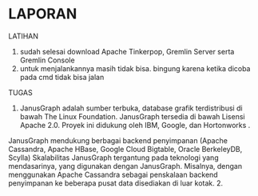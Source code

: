 # LAPORAN

LATIHAN
1. sudah selesai download Apache Tinkerpop,  Gremlin Server serta Gremlin Console
2. untuk menjalankannya masih tidak bisa. bingung karena ketika dicoba pada cmd tidak bisa jalan

TUGAS 
1. JanusGraph adalah sumber terbuka, database grafik terdistribusi di bawah The Linux Foundation.  JanusGraph tersedia di bawah Lisensi Apache  2.0. Proyek ini didukung oleh IBM, Google, dan Hortonworks .

JanusGraph mendukung berbagai backend penyimpanan (Apache Cassandra, Apache HBase, Google Cloud Bigtable, Oracle BerkeleyDB, Scylla) Skalabilitas JanusGraph tergantung pada teknologi yang mendasarinya, yang digunakan dengan JanusGraph. Misalnya, dengan menggunakan Apache Cassandra sebagai penskalaan backend penyimpanan ke beberapa pusat data disediakan di luar kotak.
2. 

